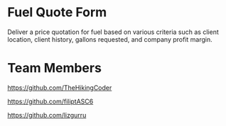 # Fuel Quote Form

Deliver a price quotation for fuel based on various criteria such as client location, client history, gallons requested, and company profit margin.

# Team Members

https://github.com/TheHikingCoder

https://github.com/filiptASC6

https://github.com/lizgurru
